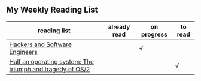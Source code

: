
## My Weekly Reading List

reading list| already read | on progress | to read  |
------------|--------------|-------------|----------|
[Hackers and Software Engineers][1] |    |  √   |   |
[Half an operating system: The triumph and tragedy of OS/2][2] |   |   |  √  |









[1]:http://dandreamsofcoding.com/2013/09/16/hackers-and-software-engineers/
[2]:http://arstechnica.com/business/2013/11/half-an-operating-system-the-triumph-and-tragedy-of-os2/

